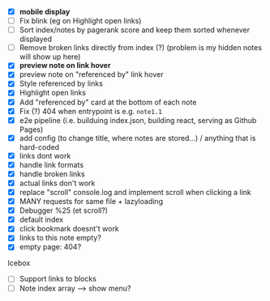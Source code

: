 - [x] **mobile display**
- [ ] Fix blink (eg on Highlight open links)
- [ ] Sort index/notes by pagerank score and keep them sorted whenever displayed
- [ ] Remove broken links directly from index (?) (problem is my hidden notes will show up here)
- [x] **preview note on link hover**
- [x] preview note on "referenced by" link hover
- [x] Style referenced by links
- [x] Highlight open links
- [x] Add "referenced by" card at the bottom of each note
- [x] Fix (?) 404 when entrypoint is e.g. `note1.1`
- [x] e2e pipeline (i.e. builduing index.json, building react, serving as Github Pages)
- [x] add config (to change title, where notes are stored...) / anything that is hard-coded
- [x] links dont work
- [x] handle link formats
- [x] handle broken links
- [x] actual links don't work
- [x] replace "scroll" console.log and implement scroll when clicking a link
- [x] MANY requests for same file + lazyloading
- [x] Debugger %25 (et scroll?)
- [x] default index
- [x] click bookmark doesnt't work
- [x] links to this note empty?
- [x] empty page: 404?

Icebox
- [ ] Support links to blocks
- [ ] Note index array --> show menu?
